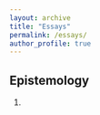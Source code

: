 ```yaml
---
layout: archive
title: "Essays"
permalink: /essays/
author_profile: true
---
```

## Epistemology
1. [](
/_essays/file1.md)
